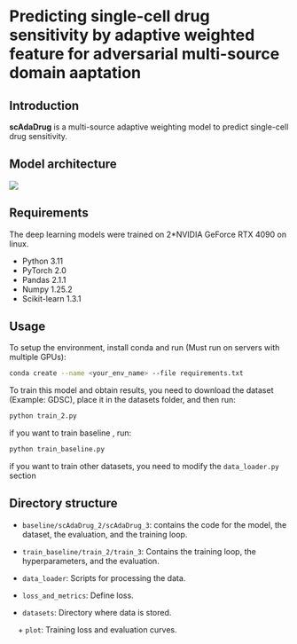 # Predicting single-cell drug sensitivity by adaptive weighted feature for adversarial multi-source domain aaptation

## Introduction

**scAdaDrug** is a multi-source adaptive weighting model to predict single-cell drug sensitivity.

## Model architecture

![](framework.jpg)

## Requirements

The deep learning models were trained on 2*NVIDIA GeForce RTX 4090 on linux.

+ Python 3.11
+ PyTorch 2.0
+ Pandas 2.1.1
+ Numpy 1.25.2
+ Scikit-learn 1.3.1

## Usage

To setup the environment, install conda and run (Must run on servers with multiple GPUs):

```bash
conda create --name <your_env_name> --file requirements.txt
```

To train this model and obtain results, you need to download the dataset (Example: GDSC), place it in the datasets folder, and then run:

```bash
python train_2.py
```
if you want to train baseline , run:
```bash
python train_baseline.py
```

if you want to train other datasets, you need to modify the ```data_loader.py``` section 

## Directory structure

+ `baseline/scAdaDrug_2/scAdaDrug_3`: contains the code for the model, the dataset, the evaluation, and the training loop.

+ `train_baseline/train_2/train_3`: Contains the training loop, the hyperparameters, and the evaluation.

+ `data_loader`: Scripts for processing the data.

+ `loss_and_metrics`: Define loss.

+ `datasets`: Directory where data is stored.

    + `plot`: Training loss and evaluation curves.

